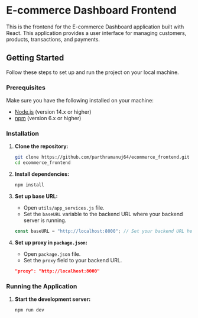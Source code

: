 # E-commerce Dashboard Frontend

This is the frontend for the E-commerce Dashboard application built with React. This application provides a user interface for managing customers, products, transactions, and payments.

## Getting Started

Follow these steps to set up and run the project on your local machine.

### Prerequisites

Make sure you have the following installed on your machine:

- [Node.js](https://nodejs.org/) (version 14.x or higher)
- [npm](https://www.npmjs.com/get-npm) (version 6.x or higher)

### Installation

1. **Clone the repository:**

   ```sh
   git clone https://github.com/parthramanuj64/ecommerce_frontend.git
   cd ecommerce_frontend
   ```

2. **Install dependencies:**

   ```sh
   npm install
   ```

3. **Set up base URL:**

   - Open `utils/app_services.js` file.
   - Set the `baseURL` variable to the backend URL where your backend server is running.

   ```javascript
   const baseURL = "http://localhost:8000"; // Set your backend URL here
   ```

4. **Set up proxy in `package.json`:**

   - Open `package.json` file.
   - Set the `proxy` field to your backend URL.

   ```json
   "proxy": "http://localhost:8000"
   ```

### Running the Application

1. **Start the development server:**

   ```sh
   npm run dev
   ```
